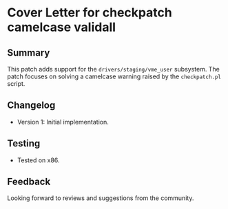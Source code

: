 # Cover Letter for checkpatch camelcase validall

## Summary

This patch adds support for the `drivers/staging/vme_user` subsystem. The patch focuses on solving a camelcase warning raised by the `checkpatch.pl` script.

## Changelog

- Version 1: Initial implementation.

## Testing

- Tested on x86.

## Feedback

Looking forward to reviews and suggestions from the community.
